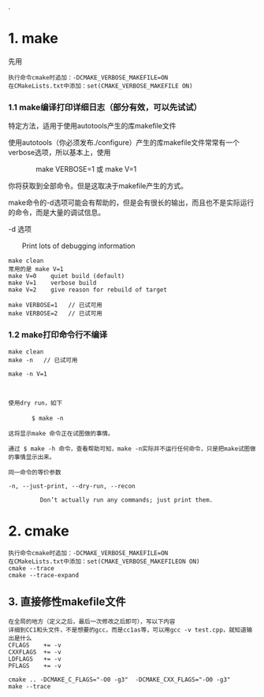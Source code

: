 .

# 1. make



先用

```
执行命令cmake时追加：-DCMAKE_VERBOSE_MAKEFILE=ON
在CMakeLists.txt中添加：set(CMAKE_VERBOSE_MAKEFILE ON)
```



### 1.1 make编译打印详细日志（部分有效，可以先试试）



特定方法，适用于使用autotools产生的库makefile文件

使用autotools（你必须发布./configure）产生的库makefile文件常常有一个verbose选项，所以基本上，使用

　　　　make VERBOSE=1 或 make V=1

你将获取到全部命令。但是这取决于makefile产生的方式。



make命令的-d选项可能会有帮助的，但是会有很长的输出，而且也不是实际运行的命令，而是大量的调试信息。

-d 选项

　　Print lots of debugging information



```shell
make clean
常用的是 make V=1
make V=0 	quiet build (default)
make V=1 	verbose build
make V=2 	give reason for rebuild of target

make VERBOSE=1   // 已试可用
make VERBOSE=2   // 已试可用
```



### 1.2 make打印命令行不编译

```
make clean
make -n   // 已试可用

make -n V=1



使用dry run，如下

　　　　$ make -n

这将显示make 命令正在试图做的事情。

通过 $ make -h 命令，查看帮助可知，make -n实际并不运行任何命令，只是把make试图做的事情显示出来。

同一命令的等价参数

-n, --just-print, --dry-run, --recon

         Don’t actually run any commands; just print them.
```





#  2. cmake

```
执行命令cmake时追加：-DCMAKE_VERBOSE_MAKEFILE=ON
在CMakeLists.txt中添加：set(CMAKE_VERBOSE_MAKEFILEON ON)
cmake --trace
cmake --trace-expand
```





## 3. 直接修性makefile文件

```
在全局的地方（定义之后，最后一次修改之后即可），写以下内容
详细到CC1和头文件，不是想要的gcc，而是cc1as等，可以用gcc -v test.cpp，就知道输出是什么
CFLAGS    += -v
CXXFLAGS  += -v
LDFLAGS   += -v
PFLAGS    += -v
```



```
cmake .. -DCMAKE_C_FLAGS="-O0 -g3"  -DCMAKE_CXX_FLAGS="-O0 -g3"
make --trace
```





